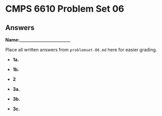 # CMPS 6610 Problem Set 06
## Answers

**Name:**_________________________


Place all written answers from `problemset-06.md` here for easier grading.




- **1a.**




- **1b.**




- **2**




- **3a.**




- **3b.**




- **3c.**
